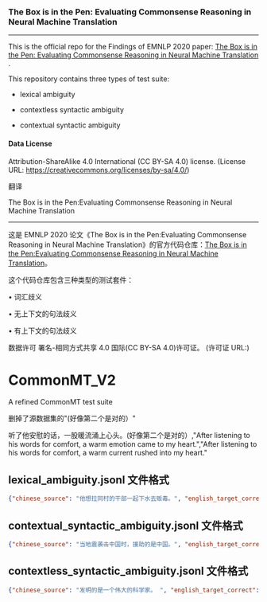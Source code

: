 ### The Box is in the Pen: Evaluating Commonsense Reasoning in Neural Machine Translation
***
This is the official repo for the Findings of EMNLP 2020 paper: [The Box is in the Pen: Evaluating Commonsense Reasoning in Neural Machine Translation](https://www.aclweb.org/anthology/2020.findings-emnlp.327/) .

This repository contains three types of test suite:

*  lexical ambiguity

*  contextless syntactic ambiguity

*  contextual syntactic ambiguity

#### Data License

Attribution-ShareAlike 4.0 International (CC BY-SA 4.0) license.
(License URL: https://creativecommons.org/licenses/by-sa/4.0/)


翻译

The Box is in the Pen:Evaluating Commonsense Reasoning in Neural Machine Translation

---

这是 EMNLP 2020 论文《The Box is in the Pen:Evaluating Commonsense Reasoning in Neural Machine Translation》的官方代码仓库：[The Box is in the Pen:Evaluating Commonsense Reasoning in Neural Machine Translation]()。

这个代码仓库包含三种类型的测试套件：


• 词汇歧义

• 无上下文的句法歧义

• 有上下文的句法歧义


数据许可
署名-相同方式共享 4.0 国际(CC BY-SA 4.0)许可证。
(许可证 URL:[]())



# CommonMT_V2
A refined CommonMT test suite

删掉了源数据集的"(好像第二个是对的）"

听了他安慰的话，一股暖流涌上心头。(好像第二个是对的）,"After listening to his words for comfort, a warm emotion came to my heart.","After listening to his words for comfort, a warm current rushed into my heart."

## lexical_ambiguity.jsonl 文件格式
```json
{"chinese_source": "他想拉同村的干部一起下水去贩毒。", "english_target_correct": "He wants to take the cadres of the same village to sell drugs with him.", "english_target_wrong": "He wants to pull the cadres of the same village to enter the water to sell drugs."}


```
## contextual_syntactic_ambiguity.jsonl 文件格式 
```json
{"chinese_source": "当地震袭击中国时，援助的是中国。", "english_target_correct": "When the earthquake hit China, China was aided.", "english_target_wrong": "When the earthquake hit China,  China has assisted."}

```

## contextless_syntactic_ambiguity.jsonl 文件格式

```json
{"chinese_source": "发明的是一个伟大的科学家。 ", "english_target_correct": "A great scientist invented it.", "english_target_wrong": "A great scitentist was invented."}
``` 

